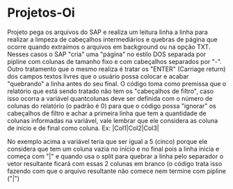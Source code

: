 # Projetos-Oi

Projeto pega os arquivos do SAP e realiza um leitura linha a linha para realizar a 
limpeza de cabeçalhos intermediários e quebras de página que ocorre quando extraímos 
o arquivos em background ou na opção TXT. Nesses casos o SAP "cria" uma "página" no estilo
DOS separada por pipline com colunas de tamanho fixo e com cabeçalhos separados por "-". Outro
tratamento que o mesmo realiza é tratar os "ENTER" (Carriage return) dos campos textos livres
que o usuário possa colocar e acabar "quebrando" a linha antes do seu final. O código toma como 
premissa que o relatório que está sendo tratado não tem os "cabeçalhos de filtro", caso isso ocorra
a variável quantcolunas deve ser definida com o número de colunas do relatório (o padrão é 0) para
que o código possa "ignorar" os cabeçalhos de filtro e achar a primeira linha que tem a quantidade
de colunas informadas na variável, vale lembrar que ele considera as coluna de início e de final como coluna. 
Ex:
|Col1|Col2|Col3|

No exemplo acima a variável teria que ser igual a 5 (cinco) porque ele considera que tem um coluna vazia no início
e no final pois a linha inicia e começa com "|" e quando usa o split para quebrar a linha pelo separador o vetor 
resultante ficará com essas 2 colunas em branco (o código trata isso fazendo com que o arquivo resultante não comece
nem termine com pipline ("|")
